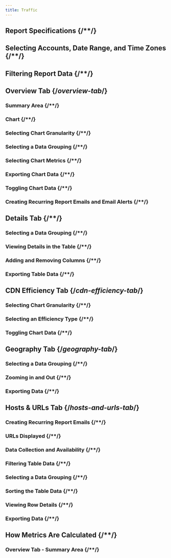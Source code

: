 ```yaml
---
title: Traffic
---
```

## Report Specifications  {/**/}
## Selecting Accounts, Date Range, and Time Zones  {/**/}
## Filtering Report Data  {/**/}
## Overview Tab  {/*overview-tab*/}
### Summary Area  {/**/}
### Chart  {/**/}
### Selecting Chart Granularity  {/**/}
### Selecting a Data Grouping  {/**/}
### Selecting Chart Metrics  {/**/}
### Exporting Chart Data  {/**/}
### Toggling Chart Data  {/**/}
### Creating Recurring Report Emails and Email Alerts  {/**/}
## Details Tab  {/**/}
### Selecting a Data Grouping  {/**/}
### Viewing Details in the Table  {/**/}
### Adding and Removing Columns  {/**/}
### Exporting Table Data  {/**/}
## CDN Efficiency Tab  {/*cdn-efficiency-tab*/}
### Selecting Chart Granularity  {/**/}
### Selecting an Efficiency Type  {/**/}
### Toggling Chart Data  {/**/}
## Geography Tab  {/*geography-tab*/}
### Selecting a Data Grouping  {/**/}
### Zooming in and Out  {/**/}
### Exporting Data  {/**/}
## Hosts & URLs Tab  {/*hosts-and-urls-tab*/}
### Creating Recurring Report Emails  {/**/}
### URLs Displayed  {/**/}
### Data Collection and Availability  {/**/}
### Filtering Table Data  {/**/}
### Selecting a Data Grouping  {/**/}
### Sorting the Table Data  {/**/}
### Viewing Row Details  {/**/}
### Exporting Data  {/**/}
## How Metrics Are Calculated  {/**/}
### Overview Tab - Summary Area  {/**/}
